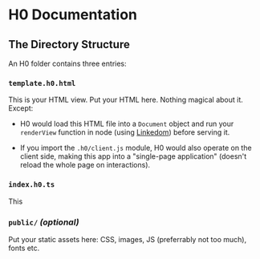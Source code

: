 # H0 Documentation

## The Directory Structure

An H0 folder contains three entries:

### `template.h0.html`

This is your HTML view. Put your HTML here. Nothing magical about it. Except:

* H0 would load this HTML file into a `Document` object and run your `renderView` function in node
  (using [Linkedom](https://github.com/WebReflection/linkedom)) before serving it.

* If you import the `.h0/client.js` module, H0 would also operate on the client side, making this
  app into a "single-page application" (doesn't reload the whole page on interactions).

### `index.h0.ts`

This 


### `public/` *(optional)*

Put your static assets here: CSS, images, JS (preferrably not too much), fonts etc.